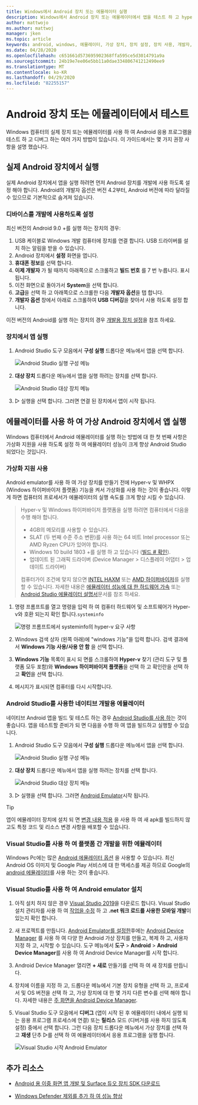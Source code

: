 ```yaml
---
title: Windows에서 Android 장치 또는 에뮬레이터 실행
description: Windows에서 Android 장치 또는 에뮬레이터에서 앱을 테스트 하 고 hyper-v 및 Windows 하이퍼바이저 플랫폼 (WHPX)으로 가상화를 사용 하도록 설정 합니다.
author: mattwojo
ms.author: mattwoj
manager: jken
ms.topic: article
keywords: android, windows, 에뮬레이터, 가상 장치, 장치 설정, 장치 사용, 개발자, 구성, 가상화, visual studio, hyper-v, intel, haxm, amd, Windows 하이퍼바이저 플랫폼, WHPX
ms.date: 04/28/2020
ms.openlocfilehash: c651661d573695902368ffa595ce5d3014791a9a
ms.sourcegitcommit: 24b19e7ee06e5bb11a0dae334806741212490ee9
ms.translationtype: MT
ms.contentlocale: ko-KR
ms.lasthandoff: 04/29/2020
ms.locfileid: "82255157"
---
```

# <a name="test-on-an-android-device-or-emulator"></a>Android 장치 또는 에뮬레이터에서 테스트

Windows 컴퓨터의 실제 장치 또는 에뮬레이터를 사용 하 여 Android 응용 프로그램을 테스트 하 고 디버그 하는 여러 가지 방법이 있습니다. 이 가이드에서는 몇 가지 권장 사항을 설명 했습니다.

## <a name="run-on-a-real-android-device"></a>실제 Android 장치에서 실행

실제 Android 장치에서 앱을 실행 하려면 먼저 Android 장치를 개발에 사용 하도록 설정 해야 합니다. Android의 개발자 옵션은 버전 4.2부터, Android 버전에 따라 달라질 수 있으므로 기본적으로 숨겨져 있습니다.

### <a name="enable-your-device-for-development"></a>디바이스를 개발에 사용하도록 설정

최신 버전의 Android 9.0 +를 실행 하는 장치의 경우:

1. USB 케이블로 Windows 개발 컴퓨터에 장치를 연결 합니다. USB 드라이버를 설치 하는 알림을 받을 수 있습니다.
2. Android 장치에서 **설정** 화면을 엽니다.
3. **휴대폰 정보**를 선택 합니다.
4. **이제 개발자** 가 될 때까지 아래쪽으로 스크롤하고 **빌드 번호** 를 7 번 누릅니다. 표시 됩니다.
5. 이전 화면으로 돌아가서 **System**을 선택 합니다.
6. **고급**을 선택 하 고 아래쪽으로 스크롤한 다음 **개발자 옵션**을 탭 합니다.
7. **개발자 옵션** 창에서 아래로 스크롤하여 **USB 디버깅**을 찾아서 사용 하도록 설정 합니다.

이전 버전의 Android를 실행 하는 장치의 경우 [개발용 장치 설정](https://docs.microsoft.com/xamarin/android/get-started/installation/set-up-device-for-development)을 참조 하세요.

### <a name="run-your-app-on-the-device"></a>장치에서 앱 실행

1. Android Studio 도구 모음에서 **구성 실행** 드롭다운 메뉴에서 앱을 선택 합니다.

    ![Android Studio 실행 구성 메뉴](../images/android-run-config-menu.png)

2. **대상 장치** 드롭다운 메뉴에서 앱을 실행 하려는 장치를 선택 합니다.

    ![Android Studio 대상 장치 메뉴](../images/android-target-device-menu.png)

3. ▷ 실행을 선택 합니다. 그러면 연결 된 장치에서 앱이 시작 됩니다.

## <a name="run-your-app-on-a-virtual-android-device-using-an-emulator"></a>에뮬레이터를 사용 하 여 가상 Android 장치에서 앱 실행

Windows 컴퓨터에서 Android 에뮬레이터를 실행 하는 방법에 대 한 첫 번째 사항은 가상화 지원을 사용 하도록 설정 하 여 에뮬레이터 성능이 크게 향상 Android Studio 되었다는 것입니다.

### <a name="enable-virtualization-support"></a>가상화 지원 사용

Android emulator를 사용 하 여 가상 장치를 만들기 전에 Hyper-v 및 WHPX (Windows 하이퍼바이저 플랫폼) 기능을 켜서 가상화를 사용 하는 것이 좋습니다. 이렇게 하면 컴퓨터의 프로세서가 에뮬레이터의 실행 속도를 크게 향상 시킬 수 있습니다.

> Hyper-v 및 Windows 하이퍼바이저 플랫폼을 실행 하려면 컴퓨터에서 다음을 수행 해야 합니다.
>
> * 4GB의 메모리를 사용할 수 있습니다.
> * SLAT (두 번째 수준 주소 변환)를 사용 하는 64 비트 Intel processor 또는 AMD Ryzen CPU가 있어야 합니다.
> * Windows 10 build 1803 +를 실행 하 고 있습니다 ([빌드 # 확인](ms-settings:about)).
> * 업데이트 된 그래픽 드라이버 (Device Manager > 디스플레이 어댑터 > 업데이트 드라이버)
>
> 컴퓨터가이 조건에 맞지 않으면 [INTEL HAXM](https://github.com/intel/haxm/wiki/Installation-Instructions-on-Windows) 또는 [AMD 하이퍼바이저](https://github.com/google/android-emulator-hypervisor-driver-for-amd-processors)를 실행할 수 있습니다. 자세한 내용은 [에뮬레이터 성능에 대 한 하드웨어 가속](https://docs.microsoft.com/xamarin/android/get-started/installation/android-emulator/hardware-acceleration) 또는 [Android Studio 에뮬레이터 설명서](https://developer.android.com/studio/run/emulator)문서를 참조 하세요.

1. 명령 프롬프트를 열고 명령을 입력 하 여 컴퓨터 하드웨어 및 소프트웨어가 Hyper-v와 호환 되는지 확인 합니다.`systeminfo`

    ![명령 프롬프트에서 systeminfo의 hyper-v 요구 사항](../images/systeminfo.png)

2. Windows 검색 상자 (왼쪽 아래)에 "windows 기능"을 입력 합니다. 검색 결과에서 **Windows 기능 사용/사용 안 함** 을 선택 합니다.

3. **Windows 기능** 목록이 표시 되 면를 스크롤하여 **Hyper-v** 찾기 (관리 도구 및 플랫폼 모두 포함)와 **Windows 하이퍼바이저 플랫폼**을 선택 하 고 확인란을 선택 하 고 **확인**을 선택 합니다.

4. 메시지가 표시되면 컴퓨터를 다시 시작합니다.

### <a name="emulator-for-native-development-with-android-studio"></a>Android Studio를 사용한 네이티브 개발용 에뮬레이터

네이티브 Android 앱을 빌드 및 테스트 하는 경우 [Android Studio를 사용 하](./native-android.md)는 것이 좋습니다. 앱을 테스트할 준비가 되 면 다음을 수행 하 여 앱을 빌드하고 실행할 수 있습니다.

1. Android Studio 도구 모음에서 **구성 실행** 드롭다운 메뉴에서 앱을 선택 합니다.

    ![Android Studio 실행 구성 메뉴](../images/android-run-config-menu.png)

2. **대상 장치** 드롭다운 메뉴에서 앱을 실행 하려는 장치를 선택 합니다.

    ![Android Studio 대상 장치 메뉴](../images/android-target-device-menu.png)

3. ▷ 실행을 선택 합니다. 그러면 [Android Emulator](https://developer.android.com/studio/run/emulator)시작 됩니다.

> [!TIP]
> 앱이 에뮬레이터 장치에 설치 되 면 [변경 내용 적용](https://developer.android.com/studio/run#apply-changes) 을 사용 하 여 새 apk를 빌드하지 않고도 특정 코드 및 리소스 변경 사항을 배포할 수 있습니다.

### <a name="emulator-for-cross-platform-development-with-visual-studio"></a>Visual Studio를 사용 하 여 플랫폼 간 개발을 위한 에뮬레이터

Windows Pc에는 많은 [Android 에뮬레이터 옵션](https://www.androidauthority.com/best-android-emulators-for-pc-655308/) 을 사용할 수 있습니다. 최신 Android OS 이미지 및 Google Play 서비스에 대 한 액세스를 제공 하므로 Google의 [android 에뮬레이터](https://developer.android.com/studio/run/emulator)를 사용 하는 것이 좋습니다.

### <a name="install-android-emulator-with-visual-studio"></a>Visual Studio를 사용 하 여 Android emulator 설치

1. 아직 설치 하지 않은 경우 [Visual Studio 2019](https://visualstudio.microsoft.com/downloads/)을 다운로드 합니다. Visual Studio 설치 관리자를 사용 하 여 [작업을 수정](https://docs.microsoft.com/visualstudio/install/modify-visual-studio?view=vs-2019#modify-workloads) 하 고 **.net 워크 로드를 사용한 모바일 개발**이 있는지 확인 합니다.

2. 새 프로젝트를 만듭니다. [Android Emulator를 설정한](https://docs.microsoft.com/xamarin/android/get-started/installation/android-emulator/)후에는 [Android Device Manager](https://docs.microsoft.com/xamarin/android/get-started/installation/android-emulator/device-manager?tabs=windows&pivots=windows#requirements) 를 사용 하 여 다양 한 Android 가상 장치를 만들고, 복제 하 고, 사용자 지정 하 고, 시작할 수 있습니다. 도구 메뉴에서 **도구** > **Android** > **Android Device Manager**를 사용 하 여 Android Device Manager를 시작 합니다.

3. Android Device Manager 열리면 **+ 새로** 만들기를 선택 하 여 새 장치를 만듭니다.

4. 장치에 이름을 지정 하 고, 드롭다운 메뉴에서 기본 장치 유형을 선택 하 고, 프로세서 및 OS 버전을 선택 하 고, 가상 장치에 대 한 몇 가지 다른 변수를 선택 해야 합니다. 자세한 내용은 [주 화면을 Android Device Manager](https://docs.microsoft.com/xamarin/android/get-started/installation/android-emulator/device-manager?tabs=windows&pivots=windows#main-screen).

5. Visual Studio 도구 모음에서 **디버그** (앱이 시작 된 후 에뮬레이터 내에서 실행 되는 응용 프로그램 프로세스에 연결) 또는 **릴리스** 모드 (디버거를 사용 하지 않도록 설정) 중에서 선택 합니다. 그런 다음 장치 드롭다운 메뉴에서 가상 장치를 선택 하 고 **재생** 단추 ▷를 선택 하 여 에뮬레이터에서 응용 프로그램을 실행 합니다.

    ![Visual Studio 시작 Android Emulator](../images/vs-target-device-menu.png)

## <a name="additional-resources"></a>추가 리소스

- [Android 용 이중 화면 앱 개발 및 Surface 듀오 장치 SDK 다운로드](https://docs.microsoft.com/dual-screen/android/)

- [Windows Defender 제외를 추가 하 여 성능 향상](defender-settings.md)
